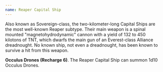 ```yaml
---
name: Reaper Capital Ship
---
```

Also known as Sovereign-class, the two-kilometer-long Capital Ships are the most well-known Reaper subtype. Their main
weapon is a spinal mounted "magnetohydrodynamic" cannon with a yield of 132 to 450 kilotons of TNT, which dwarfs the
main gun of an Everest-class Alliance dreadnought. No known ship, not even a dreadnought, has been known to survive a
hit from this weapon.

__Occulus Drones (Recharge 6)__. The Reaper Capital Ship can summon 1d10 Occulus Drones.

